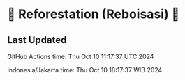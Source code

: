 
# 🌳 Reforestation (Reboisasi) 🌲

## Last Updated

GitHub Actions time: Thu Oct 10 11:17:37 UTC 2024

Indonesia/Jakarta time: Thu Oct 10 18:17:37 WIB 2024
